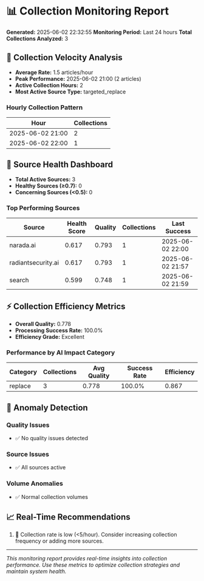 
# 📊 Collection Monitoring Report

**Generated:** 2025-06-02 22:32:55
**Monitoring Period:** Last 24 hours
**Total Collections Analyzed:** 3

## 🚀 Collection Velocity Analysis

- **Average Rate:** 1.5 articles/hour
- **Peak Performance:** 2025-06-02 21:00 (2 articles)
- **Active Collection Hours:** 2
- **Most Active Source Type:** targeted_replace

### Hourly Collection Pattern
| Hour | Collections |
|------|-------------|
| 2025-06-02 21:00 | 2 |
| 2025-06-02 22:00 | 1 |

## 🏥 Source Health Dashboard

- **Total Active Sources:** 3
- **Healthy Sources (≥0.7):** 0
- **Concerning Sources (<0.5):** 0

### Top Performing Sources
| Source | Health Score | Quality | Collections | Last Success |
|--------|--------------|---------|-------------|--------------|
| narada.ai | 0.617 | 0.793 | 1 | 2025-06-02 22:00 |
| radiantsecurity.ai | 0.617 | 0.793 | 1 | 2025-06-02 21:57 |
| search | 0.599 | 0.748 | 1 | 2025-06-02 21:59 |

## ⚡ Collection Efficiency Metrics

- **Overall Quality:** 0.778
- **Processing Success Rate:** 100.0%
- **Efficiency Grade:** Excellent

### Performance by AI Impact Category
| Category | Collections | Avg Quality | Success Rate | Efficiency |
|----------|-------------|-------------|--------------|------------|
| replace | 3 | 0.778 | 100.0% | 0.867 |

## 🚨 Anomaly Detection

### Quality Issues
- ✅ No quality issues detected

### Source Issues
- ✅ All sources active

### Volume Anomalies
- ✅ Normal collection volumes


## 📈 Real-Time Recommendations

1. 🚀 Collection rate is low (<5/hour). Consider increasing collection frequency or adding more sources.


---

*This monitoring report provides real-time insights into collection performance. Use these metrics to optimize collection strategies and maintain system health.*
